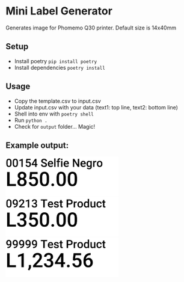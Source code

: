 # Mini Label Generator
Generates image for Phomemo Q30 printer. Default size is 14x40mm

## Setup
* Install poetry `pip install poetry`
* Install dependencies `poetry install`


## Usage
* Copy the template.csv to input.csv
* Update input.csv with your data (text1: top line, text2: bottom line)
* Shell into env with `poetry shell`
* Run `python .`
* Check for `output` folder... Magic!


## Example output:
<img alt="Label Example 1" src="assets/00154 Selfie Negro.png" width="300">
<img alt="Label Example 2" src="assets/09213 Test Product.png" width="300">
<img alt="Label Example 3" src="assets/99999 Test Product.png" width="300">
